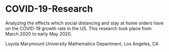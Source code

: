 # COVID-19-Research

Analyzing the effects which social distancing and stay at home orders have on the COVID-19 growth rate in the US. This research took place from March 2020 to early May 2020.

Loyola Marymount University Mathematics Department, Los Angeles, CA
